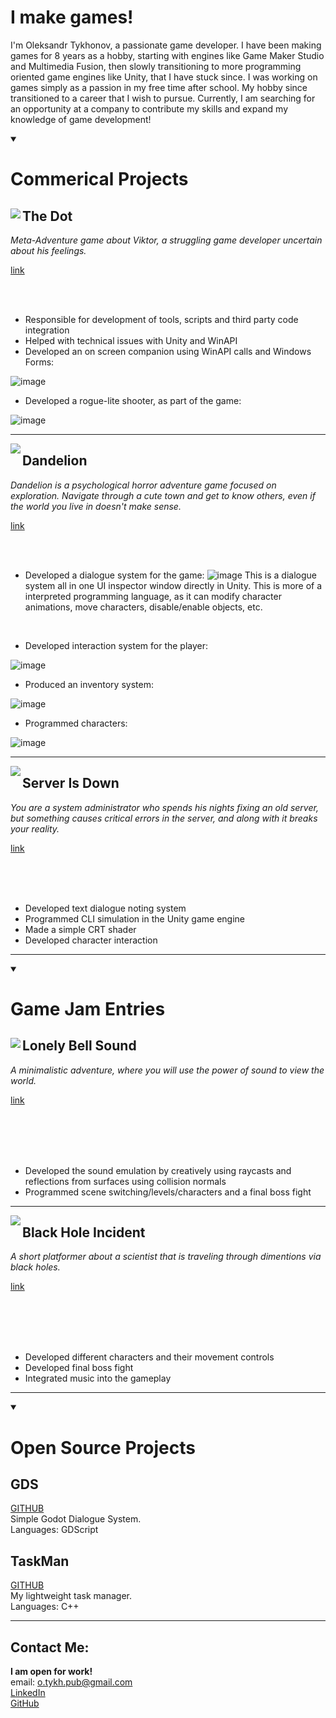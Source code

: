 # I make games!

I'm Oleksandr Tykhonov, a passionate game developer. I have been making games for 8 years as a hobby, starting with engines like Game Maker Studio and Multimedia Fusion, then slowly transitioning to more programming oriented game engines like Unity, that I have stuck since. I was working on games simply as a passion in my free time after school. My hobby since transitioned to a career that I wish to pursue. Currently, I am searching for an opportunity at a company to contribute my skills and expand my knowledge of game development! 

<details open>
<summary><h1>Commerical Projects</h1></summary>

<img align="left" src="https://github.com/otykh/otykh.github.io/assets/102185236/921c86cd-8a17-43ca-80cf-75cde20b9c6d" />

## The Dot
*Meta-Adventure game about Viktor, a struggling game developer uncertain about his feelings.*

[link](https://store.steampowered.com/app/2113680/The_Dot/)

<br/><br/>

* Responsible for development of tools, scripts and third party code integration
* Helped with technical issues with Unity and WinAPI
* Developed an on screen companion using WinAPI calls and Windows Forms:

![image](https://github.com/otykh/otykh.github.io/assets/102185236/e2f10eae-9514-4d77-bb61-248026f3baf1)

* Developed a rogue-lite shooter, as part of the game:

![image](https://github.com/otykh/otykh.github.io/assets/102185236/9013e223-a867-4ecc-9a57-3d48f44de0f2)


---

<img align="left" src="https://github.com/otykh/otykh.github.io/assets/102185236/f16f52fc-9f4f-4835-8a4f-322f6af51b11" />

## Dandelion
*Dandelion is a psychological horror adventure game focused on exploration. Navigate through a cute town and get to know others, even if the world you live in doesn't make sense.*

[link](https://store.steampowered.com/app/1683500/Dandelion/)

<br/><br/>

* Developed a dialogue system for the game:
  ![image](https://github.com/otykh/otykh.github.io/assets/102185236/e821b011-60b0-4c26-b69c-e95b2cbf47e1)
  This is a dialogue system all in one UI inspector window directly in Unity. This is more of a interpreted programming language, as it can modify character animations, move characters, disable/enable objects, etc.
<br>

* Developed interaction system for the player:

![image](https://github.com/otykh/otykh.github.io/assets/102185236/298c4a64-2cf4-4a94-82f0-bd9d2f745104)

* Produced an inventory system:

![image](https://github.com/otykh/otykh.github.io/assets/102185236/f4a135a8-730b-4c1b-8ac1-ee8cffe112fb)
* Programmed characters:

![image](https://github.com/otykh/otykh.github.io/assets/102185236/a15bdbaf-2b96-4174-ab3e-70d588c05f0d)


---

<img align="left" src="https://github.com/otykh/otykh.github.io/assets/102185236/aabc484d-12b2-4add-be78-5f4acf2a46b3" />

## Server Is Down
*You are a system administrator who spends his nights fixing an old server, but something causes critical errors in the server, and along with it breaks your reality.*

[link](https://store.steampowered.com/app/1377850/Server_is_Down/)

<br/><br/><br/>

* Developed text dialogue noting system
* Programmed CLI simulation in the Unity game engine
* Made a simple CRT shader
* Developed character interaction

</details>

---

<details open>
<summary><h1>Game Jam Entries</h1></summary>

<img align="left" src="https://github.com/otykh/otykh.github.io/assets/102185236/55e88afd-4d89-4eca-a1dd-721d93652713" />

## Lonely Bell Sound

*A minimalistic adventure, where you will use the power of sound to view the world.*

[link](https://alextykh.itch.io/lonely-bell-sound)

<br/><br/><br/><br/>

* Developed the sound emulation by creatively using raycasts and reflections from surfaces using collision normals
* Programmed scene switching/levels/characters and a final boss fight

---

<img align="left" src="https://github.com/otykh/otykh.github.io/assets/102185236/a22d5fff-97a3-45ea-b980-bc9d5f100cfd" />

## Black Hole Incident

*A short platformer about a scientist that is traveling through dimentions via black holes.*

[link](https://alextykh.itch.io/black-hole-incident)

<br/><br/><br/><br/>

* Developed different characters and their movement controls
* Developed final boss fight
* Integrated music into the gameplay

</details>

---

<details open>
<summary><h1>Open Source Projects</h1></summary>

## GDS
[GITHUB](https://github.com/otykh/gds)\
Simple Godot Dialogue System.\
Languages: GDScript

## TaskMan
[GITHUB](https://github.com/otykh/TaskMan)\
My lightweight task manager.\
Languages: C++
</details>

---

## Contact Me:
**I am open for work!**\
email: [o.tykh.pub@gmail.com](mailto:o.tykh.pub@gmail.com)\
[LinkedIn](https://www.linkedin.com/in/oleksandr-tykhonov-b12981246/)\
[GitHub](https://github.com/otykh)

